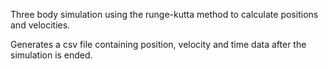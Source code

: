 Three body simulation using the runge-kutta method to calculate positions and velocities.

Generates a csv file containing position, velocity and time data after the simulation is ended.

